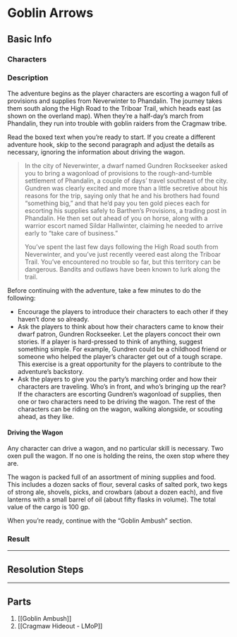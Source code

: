 # Goblin Arrows
## Basic Info
### Characters
### Description
The adventure begins as the player characters are escorting a wagon full of provisions and supplies from Neverwinter to Phandalin. The journey takes them south along the High Road to the Triboar Trail, which heads east (as shown on the overland map). When they’re a half-day’s march from Phandalin, they run into trouble with goblin raiders from the Cragmaw tribe.

Read the boxed text when you’re ready to start. If you create a different adventure hook, skip to the second paragraph and adjust the details as necessary, ignoring the information about driving the wagon.

> In the city of Neverwinter, a dwarf named Gundren Rockseeker asked you to bring a wagonload of provisions to the rough-and-tumble settlement of Phandalin, a couple of days’ travel southeast of the city. Gundren was clearly excited and more than a little secretive about his reasons for the trip, saying only that he and his brothers had found “something big,” and that he’d pay you ten gold pieces each for escorting his supplies safely to Barthen’s Provisions, a trading post in Phandalin. He then set out ahead of you on horse, along with a warrior escort named Sildar Hallwinter, claiming he needed to arrive early to “take care of business.”
> 
> You’ve spent the last few days following the High Road south from Neverwinter, and you’ve just recently veered east along the Triboar Trail. You’ve encountered no trouble so far, but this territory can be dangerous. Bandits and outlaws have been known to lurk along the trail.

Before continuing with the adventure, take a few minutes to do the following:
- Encourage the players to introduce their characters to each other if they haven’t done so already.
- Ask the players to think about how their characters came to know their dwarf patron, Gundren Rockseeker. Let the players concoct their own stories. If a player is hard-pressed to think of anything, suggest something simple. For example, Gundren could be a childhood friend or someone who helped the player’s character get out of a tough scrape. This exercise is a great opportunity for the players to contribute to the adventure’s backstory.
- Ask the players to give you the party’s marching order and how their characters are traveling. Who’s in front, and who’s bringing up the rear? If the characters are escorting Gundren’s wagonload of supplies, then one or two characters need to be driving the wagon. The rest of the characters can be riding on the wagon, walking alongside, or scouting ahead, as they like.

#### Driving the Wagon

Any character can drive a wagon, and no particular skill is necessary. Two oxen pull the wagon. If no one is holding the reins, the oxen stop where they are.

The wagon is packed full of an assortment of mining supplies and food. This includes a dozen sacks of flour, several casks of salted pork, two kegs of strong ale, shovels, picks, and crowbars (about a dozen each), and five lanterns with a small barrel of oil (about fifty flasks in volume). The total value of the cargo is 100 gp.

When you’re ready, continue with the “Goblin Ambush” section.
### Result
___
## Resolution Steps
___
## Parts
1. [[Goblin Ambush]]
2. [[Cragmaw Hideout - LMoP]]